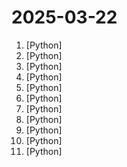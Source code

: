 # 2025-03-22

1. [](https://github.comundefined "OCRmyPDF adds an OCR text layer to scanned PDF files, allowing them to be searched") [Python]
2. [](https://github.comundefined "real time face swap and one-click video deepfake with only a single image") [Python]
3. [](https://github.comundefined "Investment Research for Everyone, Everywhere.") [Python]
4. [](https://github.comundefined "🦔 PostHog provides open-source web & product analytics, session recording, feature flagging and A/B testing that you can self-host. Get started - free.") [Python]
5. [](https://github.comundefined "🤗 Transformers: State-of-the-art Machine Learning for Pytorch, TensorFlow, and JAX.") [Python]
6. [](https://github.comundefined "FastAPI framework, high performance, easy to learn, fast to code, ready for production") [Python]
7. [](https://github.comundefined "Python tool for converting files and office documents to Markdown.") [Python]
8. [](https://github.comundefined "A Python framework for high performance GPU simulation and graphics") [Python]
9. [](https://github.comundefined "Robust Speech Recognition via Large-Scale Weak Supervision") [Python]
10. [](https://github.comundefined "Prefect is a workflow orchestration framework for building resilient data pipelines in Python.") [Python]
11. [](https://github.comundefined "Learning in infinite dimension with neural operators.") [Python]
